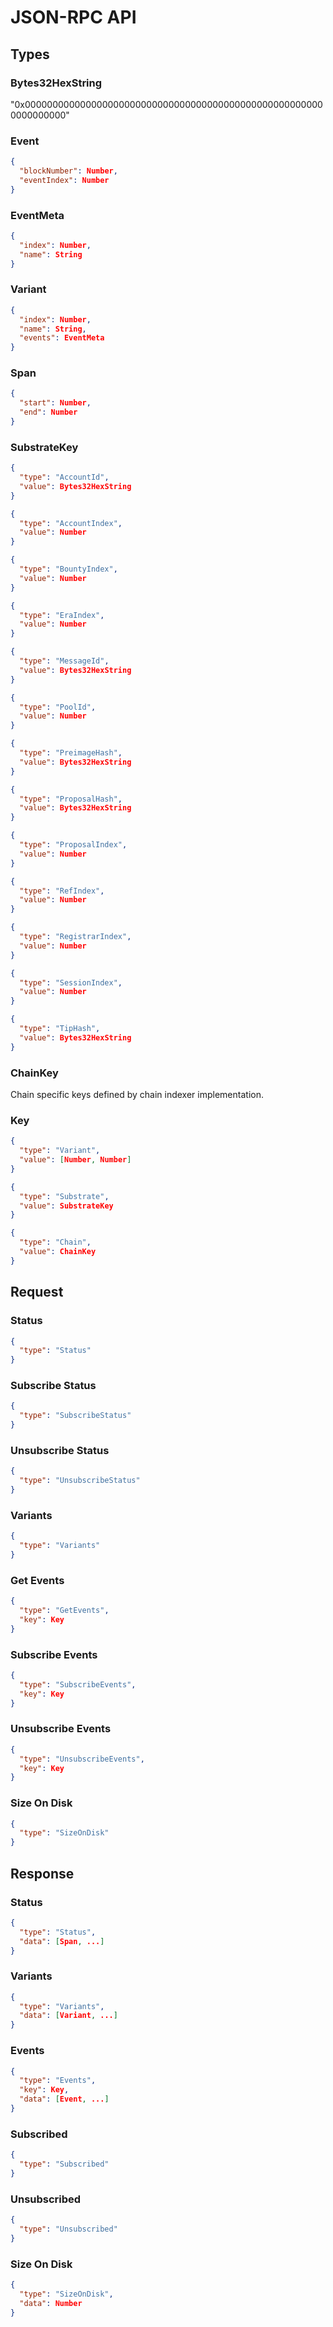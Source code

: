 # JSON-RPC API

## Types

### Bytes32HexString

"0x0000000000000000000000000000000000000000000000000000000000000000"

### Event

```json
{
  "blockNumber": Number,
  "eventIndex": Number
}
```

### EventMeta

```json
{
  "index": Number,
  "name": String
}
```

### Variant

```json
{
  "index": Number,
  "name": String,
  "events": EventMeta
}
```

### Span

```json
{
  "start": Number,
  "end": Number
}
```

### SubstrateKey

```json
{
  "type": "AccountId",
  "value": Bytes32HexString
}
```

```json
{
  "type": "AccountIndex",
  "value": Number
}
```

```json
{
  "type": "BountyIndex",
  "value": Number
}
```

```json
{
  "type": "EraIndex",
  "value": Number
}
```

```json
{
  "type": "MessageId",
  "value": Bytes32HexString
}
```

```json
{
  "type": "PoolId",
  "value": Number
}
```

```json
{
  "type": "PreimageHash",
  "value": Bytes32HexString
}
```

```json
{
  "type": "ProposalHash",
  "value": Bytes32HexString
}
```

```json
{
  "type": "ProposalIndex",
  "value": Number
}
```

```json
{
  "type": "RefIndex",
  "value": Number
}
```

```json
{
  "type": "RegistrarIndex",
  "value": Number
}
```

```json
{
  "type": "SessionIndex",
  "value": Number
}
```

```json
{
  "type": "TipHash",
  "value": Bytes32HexString
}
```

### ChainKey

Chain specific keys defined by chain indexer implementation.

### Key

```json
{
  "type": "Variant",
  "value": [Number, Number]
}
```

```json
{
  "type": "Substrate",
  "value": SubstrateKey
}
```

```json
{
  "type": "Chain",
  "value": ChainKey
}
```

## Request

### Status

```json
{
  "type": "Status"
}
```

### Subscribe Status

```json
{
  "type": "SubscribeStatus"
}
```

### Unsubscribe Status

```json
{
  "type": "UnsubscribeStatus"
}
```

### Variants

```json
{
  "type": "Variants"
}
```

### Get Events

```json
{
  "type": "GetEvents",
  "key": Key
}
```

### Subscribe Events

```json
{
  "type": "SubscribeEvents",
  "key": Key
}
```

### Unsubscribe Events

```json
{
  "type": "UnsubscribeEvents",
  "key": Key
}
```

### Size On Disk

```json
{
  "type": "SizeOnDisk"
}
```

## Response

### Status
    
```json
{
  "type": "Status",
  "data": [Span, ...]
}
```

### Variants

```json
{
  "type": "Variants",
  "data": [Variant, ...]
}
````

### Events

```json
{
  "type": "Events",
  "key": Key,
  "data": [Event, ...]
}
````

### Subscribed

```json
{
  "type": "Subscribed"
}
````

### Unsubscribed

```json
{
  "type": "Unsubscribed"
}
````

### Size On Disk

```json
{
  "type": "SizeOnDisk",
  "data": Number
}
````
